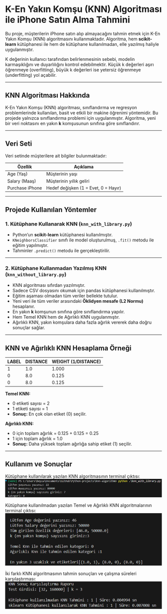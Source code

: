 # K-En Yakın Komşu (KNN) Algoritması ile iPhone Satın Alma Tahmini

Bu proje, müşterilerin iPhone satın alıp almayacağını tahmin etmek için K-En Yakın Komşu (KNN) algoritmasını kullanmaktadır. Algoritma, hem **scikit-learn** kütüphanesi ile hem de kütüphane kullanılmadan, elle yazılmış haliyle uygulanmıştır.

K değerinin kullanıcı tarafından belirlenmesinin sebebi, modelin karmaşıklığını ve duyarlılığını kontrol edebilmektir. Küçük k değerleri aşırı öğrenmeye (overfitting), büyük k değerleri ise yetersiz öğrenmeye (underfitting) yol açabilir.

---

## KNN Algoritması Hakkında

K-En Yakın Komşu (KNN) algoritması, sınıflandırma ve regresyon problemlerinde kullanılan, basit ve etkili bir makine öğrenimi yöntemidir. Bu projede yalnızca sınıflandırma problemi için uygulanmıştır. Algoritma, yeni bir veri noktasını en yakın **k** komşusunun sınıfına göre sınıflandırır.

---

## Veri Seti

Veri setinde müşterilere ait bilgiler bulunmaktadır:

| Özellik               | Açıklama                             |
|-----------------------|--------------------------------------|
| Age (Yaş)             | Müşterinin yaşı                      |
| Salary (Maaş)         | Müşterinin yıllık geliri             |
| Purchase iPhone       | Hedef değişken (1 = Evet, 0 = Hayır) |

---

## Projede Kullanılan Yöntemler

### 1. Kütüphane Kullanarak KNN (`knn_with_library.py`)

- Python’un **scikit-learn** kütüphanesi kullanılmıştır.  
- `KNeighborsClassifier` sınıfı ile model oluşturulmuş, `.fit()` metodu ile eğitim yapılmıştır.  
- Tahminler `.predict()` metodu ile gerçekleştirilir.

---

### 2. Kütüphane Kullanmadan Yazılmış KNN (`knn_without_library.py`)

- KNN algoritması sıfırdan yazılmıştır.  
- Sadece CSV dosyasını okumak için pandas kütüphanesi kullanılmıştır.  
- Eğitim aşaması olmadan tüm veriler bellekte tutulur.  
- Yeni veri ile tüm veriler arasındaki **Öklidyen mesafe (L2 Normu)** hesaplanır.  
- En yakın **k** komşunun sınıfına göre sınıflandırma yapılır.  
- Hem Temel KNN hem de Ağırlıklı KNN uygulanmıştır.  
- Ağırlıklı KNN, yakın komşulara daha fazla ağırlık vererek daha doğru sonuçlar sağlar.

---

## KNN ve Ağırlıklı KNN Hesaplama Örneği

| LABEL | DISTANCE | WEIGHT (1/DISTANCE) |
|-------|----------|---------------------|
| 1     | 1.0      | 1.000               |
| 0     | 8.0      | 0.125               |
| 0     | 8.0      | 0.125               |

**Temel KNN:**  
- 0 etiketi sayısı = 2  
- 1 etiketi sayısı = 1  
- **Sonuç:** En çok olan etiket (0) seçilir.

**Ağırlıklı KNN:**  
- 0 için toplam ağırlık = 0.125 + 0.125 = 0.25  
- 1 için toplam ağırlık = 1.0  
- **Sonuç:** Daha yüksek toplam ağırlığa sahip etiket (1) seçilir.

---

## Kullanım ve Sonuçlar

Kütüphane kullanılarak yazılan KNN algoritmasının terminal çıktısı:  
![knn_with_library.png](knn_with_library.png)

Kütüphane kullanılmadan yazılan Temel ve Ağırlıklı KNN algoritmalarının terminal çıktısı:  
![knn_without_library.png](knn_without_library.png)

İki farklı KNN algoritmasının tahmin sonuçları ve çalışma süreleri karşılaştırması:  
![test.png](test.png)


